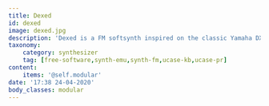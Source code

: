 ```yaml
---
title: Dexed
id: dexed
image: dexed.jpg
description: 'Dexed is a FM softsynth inspired on the classic Yamaha DX7 & TX7 synthesizers.'
taxonomy:
    category: synthesizer
    tag: [free-software,synth-emu,synth-fm,ucase-kb,ucase-pr]
content:
    items: '@self.modular'
date: '17:38 24-04-2020'
body_classes: modular
---
```


